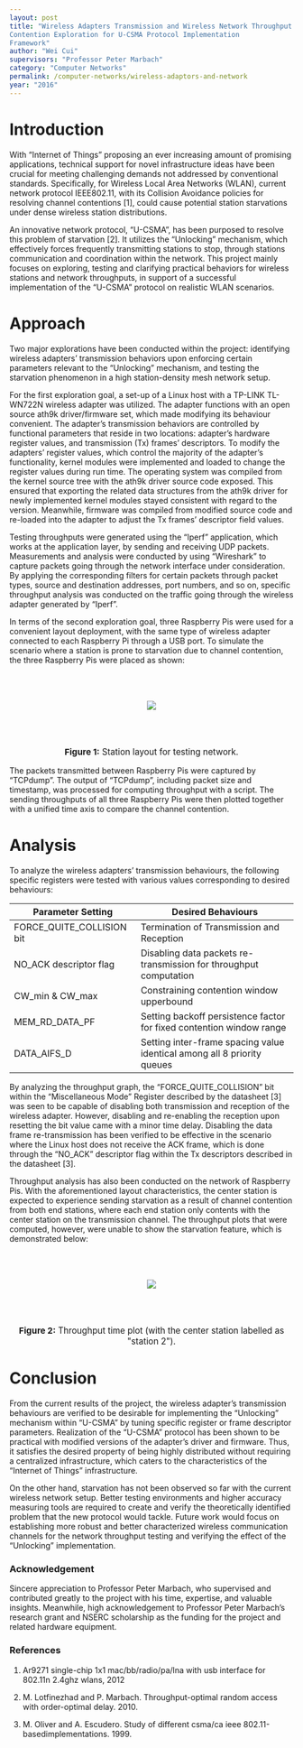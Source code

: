 ```yaml
---
layout: post
title: "Wireless Adapters Transmission and Wireless Network Throughput
Contention Exploration for U-CSMA Protocol Implementation
Framework"
author: "Wei Cui"
supervisors: "Professor Peter Marbach"
category: "Computer Networks"
permalink: /computer-networks/wireless-adaptors-and-network
year: "2016"
---
```


Introduction
============

With “Internet of Things” proposing an ever increasing amount of
promising applications, technical support for novel infrastructure ideas
have been crucial for meeting challenging demands not addressed by
conventional standards. Specifically, for Wireless Local Area Networks
(WLAN), current network protocol IEEE802.11, with its Collision
Avoidance policies for resolving channel contentions [1], could
cause potential station starvations under dense wireless station
distributions. 

An innovative network protocol, “U-CSMA”, has been
purposed to resolve this problem of starvation [2]. It utilizes
the “Unlocking” mechanism, which effectively forces frequently
transmitting stations to stop, through stations communication and
coordination within the network. This project mainly focuses on
exploring, testing and clarifying practical behaviors for wireless
stations and network throughputs, in support of a successful
implementation of the “U-CSMA” protocol on realistic WLAN scenarios.

Approach 
========

Two major explorations have been conducted within the project:
identifying wireless adapters’ transmission behaviors upon enforcing
certain parameters relevant to the “Unlocking” mechanism, and testing
the starvation phenomenon in a high station-density mesh network setup.

For the first exploration goal, a set-up of a Linux host with a TP-LINK
TL-WN722N wireless adapter was utilized. The adapter functions with an
open source ath9k driver/firmware set, which made modifying its
behaviour convenient. The adapter’s transmission behaviors are
controlled by functional parameters that reside in two locations:
adapter’s hardware register values, and transmission (Tx) frames’
descriptors. To modify the adapters’ register values, which control the
majority of the adapter’s functionality, kernel modules were implemented
and loaded to change the register values during run time. The operating
system was compiled from the kernel source tree with the ath9k driver
source code exposed. This ensured that exporting the related data
structures from the ath9k driver for newly implemented kernel modules
stayed consistent with regard to the version. Meanwhile, firmware was
compiled from modified source code and re-loaded into the adapter to
adjust the Tx frames’ descriptor field values. 

Testing throughputs were
generated using the “Iperf” application, which works at the application
layer, by sending and receiving UDP packets. Measurements and analysis
were conducted by using “Wireshark” to capture packets going through the
network interface under consideration. By applying the corresponding
filters for certain packets through packet types, source and destination
addresses, port numbers, and so on, specific throughput analysis was
conducted on the traffic going through the wireless adapter generated by
“Iperf”. 

In terms of the second exploration goal, three Raspberry Pis
were used for a convenient layout deployment, with the same type of
wireless adapter connected to each Raspberry Pi through a USB port. To
simulate the scenario where a station is prone to starvation due to
channel contention, the three Raspberry Pis were placed as shown:

<p style="text-align: center;">
	<img style="margin:50" align="middle" src="{{ site.baseurl }}/assets/cwei-layout.png"/>
</p>
<p style="text-align:center;font-size:0.95rem"><b>Figure 1:</b> Station layout for testing network.</p>

The packets transmitted between Raspberry Pis were captured by
“TCPdump”. The output of “TCPdump”, including packet size and timestamp,
was processed for computing throughput with a script. The sending
throughputs of all three Raspberry Pis were then plotted together with a
unified time axis to compare the channel contention.

Analysis
========

To analyze the wireless adapters’ transmission behaviours, the following
specific registers were tested with various values corresponding to
desired behaviours:


| Parameter Setting         | Desired Behaviours                                                      |
|---------------------------|-------------------------------------------------------------------------|
| FORCE_QUITE_COLLISION bit | Termination of Transmission and Reception                               |
| NO_ACK descriptor flag    | Disabling data packets re-transmission for throughput computation       |
| CW_min & CW_max           | Constraining contention window upperbound                               |
| MEM_RD_DATA_PF            | Setting backoff persistence factor for fixed contention window range    |
| DATA_AIFS_D               | Setting inter-frame spacing value identical among all 8 priority queues | 

 
 By analyzing the throughput graph, the “FORCE\_QUITE\_COLLISION” bit
within the “Miscellaneous Mode” Register described by the datasheet
[3] was seen to be capable of disabling both transmission and
reception of the wireless adapter. However, disabling and re-enabling
the reception upon resetting the bit value came with a minor time delay.
Disabling the data frame re-transmission has been verified to be
effective in the scenario where the Linux host does not receive the ACK
frame, which is done through the “NO\_ACK” descriptor flag within the Tx
descriptors described in the datasheet [3]. 

Throughput analysis
has also been conducted on the network of Raspberry Pis. With the
aforementioned layout characteristics, the center station is expected to
experience sending starvation as a result of channel contention from
both end stations, where each end station only contents with the center
station on the transmission channel. The throughput plots that were
computed, however, were unable to show the starvation feature, which is
demonstrated below:

<p style="text-align: center;">
	<img align="middle" style="margin:50" src="{{ site.baseurl }}/assets/cwei-throughput.png"/>
</p>

<p style="text-align:center;font-size:0.95rem"><b>Figure 2:</b> Throughput time plot (with the center station labelled as "station 2").</p>


Conclusion
==========

From the current results of the project, the wireless adapter’s
transmission behaviours are verified to be desirable for implementing
the “Unlocking” mechanism within “U-CSMA” by tuning specific register or
frame descriptor parameters. Realization of the “U-CSMA” protocol has
been shown to be practical with modified versions of the adapter’s
driver and firmware. Thus, it satisfies the desired property of being
highly distributed without requiring a centralized infrastructure, which
caters to the characteristics of the “Internet of Things”
infrastructure. 

On the other hand, starvation has not been observed so
far with the current wireless network setup. Better testing environments
and higher accuracy measuring tools are required to create and verify
the theoretically identified problem that the new protocol would tackle.
Future work would focus on establishing more robust and better
characterized wireless communication channels for the network throughput
testing and verifying the effect of the “Unlocking” implementation.


### Acknowledgement

Sincere appreciation to Professor Peter Marbach, who supervised and
contributed greatly to the project with his time, expertise, and
valuable insights. Meanwhile, high acknowledgement to Professor Peter
Marbach’s research grant and NSERC scholarship as the funding for the
project and related hardware equipment.

### References

1. Ar9271 single-chip 1x1 mac/bb/radio/pa/lna with usb interface for 802.11n 2.4ghz wlans, 2012

2. M. Lotfinezhad and P. Marbach. Throughput-optimal random access with order-optimal delay. 2010.

3. M.  Oliver  and  A.  Escudero.    Study  of  different  csma/ca  ieee  802.11-basedimplementations. 1999.

